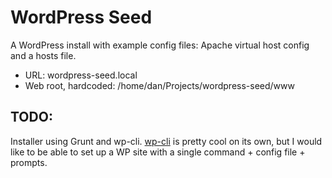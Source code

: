 # WordPress Seed

A WordPress install with example config files: Apache virtual host config and a hosts file.

* URL: wordpress-seed.local
* Web root, hardcoded: /home/dan/Projects/wordpress-seed/www

## TODO:

Installer using Grunt and wp-cli. [wp-cli](http://wp-cli.org/) is pretty cool on its own, but I would like to be able to set up a WP site with a single command + config file + prompts.
